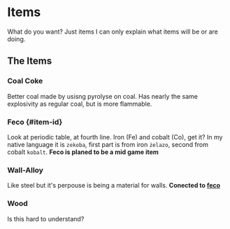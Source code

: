 # Items

What do you want?
Just items I can only explain what items will be or are doing.

## The Items

### Coal Coke

Better coal made by usisng pyrolyse on coal.
Has nearly the same explosivity as regular coal, but is more flammable.

### Feco {#item-id}

Look at periodic table, at fourth line.
Iron (Fe) and cobalt (Co), get it?
In my native language it is `zekoba`, first part is from iron `żelazo`, second from cobalt `kobalt`.
**Feco is planed to be a mid game item**

### Wall-Alloy

Like steel but it's perpouse is being a material for walls.
**Conected to [feco](#feco-item-id)**

### Wood

Is this hard to understand?
